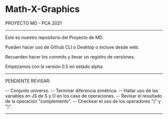 # Math-X-Graphics
PROYECTO MD - PCA 2021

****************************************************************

Este es nuestro repositorio del Proyecto de MD.

Pueden hacer uso de Github CLI o Desktop o incluve desde web.

Recuerden hacer los commits y llevar un registro de versiones.

Empezamos con la versión 0.5 en estado alpha.


***************************************************************
PENDIENTE REVISAR:

-- Conjunto universo.
-- Terminar diferencia simétrica.
-- Hallar uso de las variables en JS de S y O en los case de operaciones.
-- Revisar el resultado de la operación "complemento".
-- Checkear el uso de los operadores "(" y ")".

***************************************************************


